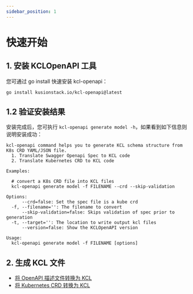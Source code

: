 ```yaml
---
sidebar_position: 1
---
```


# 快速开始

## 1. 安装 KCLOpenAPI 工具

您可通过 go install 快速安装 kcl-openapi：

```shell
go install kusionstack.io/kcl-openapi@latest
```

## 1.2 验证安装结果

安装完成后，您可执行 `kcl-openapi generate model -h`，如果看到如下信息则说明安装成功：

```shell
kcl-openapi command helps you to generate KCL schema structure from K8s CRD YAML/JSON file.
  1. Translate Swagger Openapi Spec to KCL code
  2. Translate Kubernetes CRD to KCL code

Examples:

  # convert a K8s CRD file into KCL files
  kcl-openapi generate model -f FILENAME --crd --skip-validation

Options:
      --crd=false: Set the spec file is a kube crd
  -f, --filename='': The filename to convert
      --skip-validation=false: Skips validation of spec prior to generation
  -t, --target='': The location to write output kcl files
      --version=false: Show the KCLOpenAPI version

Usage:
  kcl-openapi generate model -f FILENAME [options]
```

## 2. 生成 KCL 文件

- [将 OpenAPI 描述文件转换为 KCL](../openapi/openapi-to-kcl.md)
- [将 Kubernetes CRD 转换为 KCL](../openapi/crd-to-kcl.md)
